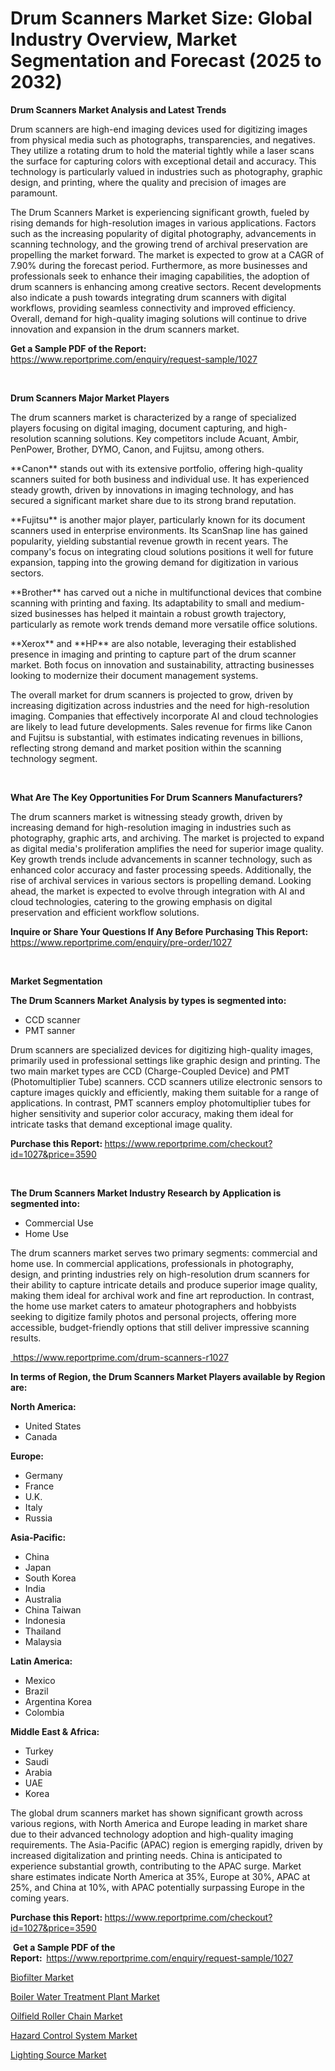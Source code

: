 <p><h1>Drum Scanners Market Size: Global Industry Overview, Market Segmentation and Forecast (2025 to 2032)</h1></p><p><strong>Drum Scanners Market Analysis and Latest Trends</strong></p>
<p><p>Drum scanners are high-end imaging devices used for digitizing images from physical media such as photographs, transparencies, and negatives. They utilize a rotating drum to hold the material tightly while a laser scans the surface for capturing colors with exceptional detail and accuracy. This technology is particularly valued in industries such as photography, graphic design, and printing, where the quality and precision of images are paramount.</p><p>The Drum Scanners Market is experiencing significant growth, fueled by rising demands for high-resolution images in various applications. Factors such as the increasing popularity of digital photography, advancements in scanning technology, and the growing trend of archival preservation are propelling the market forward. The market is expected to grow at a CAGR of 7.90% during the forecast period. Furthermore, as more businesses and professionals seek to enhance their imaging capabilities, the adoption of drum scanners is enhancing among creative sectors. Recent developments also indicate a push towards integrating drum scanners with digital workflows, providing seamless connectivity and improved efficiency. Overall, demand for high-quality imaging solutions will continue to drive innovation and expansion in the drum scanners market.</p></p>
<p><strong>Get a Sample PDF of the Report:&nbsp;</strong> <a href="https://www.reportprime.com/enquiry/request-sample/1027?utm_campaign=2932&utm_medium=2&utm_source=Github&utm_content=ia&utm_term=18032025&utm_id=drum-scanners">https://www.reportprime.com/enquiry/request-sample/1027</a></p>
<p>&nbsp;</p>
<p><strong>Drum Scanners Major Market Players</strong></p>
<p><p>The drum scanners market is characterized by a range of specialized players focusing on digital imaging, document capturing, and high-resolution scanning solutions. Key competitors include Acuant, Ambir, PenPower, Brother, DYMO, Canon, and Fujitsu, among others.</p><p>**Canon** stands out with its extensive portfolio, offering high-quality scanners suited for both business and individual use. It has experienced steady growth, driven by innovations in imaging technology, and has secured a significant market share due to its strong brand reputation. </p><p>**Fujitsu** is another major player, particularly known for its document scanners used in enterprise environments. Its ScanSnap line has gained popularity, yielding substantial revenue growth in recent years. The company's focus on integrating cloud solutions positions it well for future expansion, tapping into the growing demand for digitization in various sectors.</p><p>**Brother** has carved out a niche in multifunctional devices that combine scanning with printing and faxing. Its adaptability to small and medium-sized businesses has helped it maintain a robust growth trajectory, particularly as remote work trends demand more versatile office solutions.</p><p>**Xerox** and **HP** are also notable, leveraging their established presence in imaging and printing to capture part of the drum scanner market. Both focus on innovation and sustainability, attracting businesses looking to modernize their document management systems.</p><p>The overall market for drum scanners is projected to grow, driven by increasing digitization across industries and the need for high-resolution imaging. Companies that effectively incorporate AI and cloud technologies are likely to lead future developments. Sales revenue for firms like Canon and Fujitsu is substantial, with estimates indicating revenues in billions, reflecting strong demand and market position within the scanning technology segment.</p></p>
<p>&nbsp;</p>
<p><strong>What Are The Key Opportunities For Drum Scanners Manufacturers?</strong></p>
<p><p>The drum scanners market is witnessing steady growth, driven by increasing demand for high-resolution imaging in industries such as photography, graphic arts, and archiving. The market is projected to expand as digital media's proliferation amplifies the need for superior image quality. Key growth trends include advancements in scanner technology, such as enhanced color accuracy and faster processing speeds. Additionally, the rise of archival services in various sectors is propelling demand. Looking ahead, the market is expected to evolve through integration with AI and cloud technologies, catering to the growing emphasis on digital preservation and efficient workflow solutions.</p></p>
<p><strong>Inquire or Share Your Questions If Any Before Purchasing This Report:</strong> <a href="https://www.reportprime.com/enquiry/pre-order/1027?utm_campaign=2932&utm_medium=2&utm_source=Github&utm_content=ia&utm_term=18032025&utm_id=drum-scanners">https://www.reportprime.com/enquiry/pre-order/1027</a></p>
<p>&nbsp;</p>
<p><strong>Market Segmentation</strong></p>
<p><strong>The Drum Scanners Market Analysis by types is segmented into:</strong></p>
<p><ul><li>CCD scanner</li><li>PMT sanner</li></ul></p>
<p><p>Drum scanners are specialized devices for digitizing high-quality images, primarily used in professional settings like graphic design and printing. The two main market types are CCD (Charge-Coupled Device) and PMT (Photomultiplier Tube) scanners. CCD scanners utilize electronic sensors to capture images quickly and efficiently, making them suitable for a range of applications. In contrast, PMT scanners employ photomultiplier tubes for higher sensitivity and superior color accuracy, making them ideal for intricate tasks that demand exceptional image quality.</p></p>
<p><strong>Purchase this Report:&nbsp;</strong><a href="https://www.reportprime.com/checkout?id=1027&price=3590&utm_campaign=2932&utm_medium=2&utm_source=Github&utm_content=ia&utm_term=18032025&utm_id=drum-scanners">https://www.reportprime.com/checkout?id=1027&price=3590</a></p>
<p>&nbsp;</p>
<p><strong>The Drum Scanners Market Industry Research by Application is segmented into:</strong></p>
<p><ul><li>Commercial Use</li><li>Home Use</li></ul></p>
<p><p>The drum scanners market serves two primary segments: commercial and home use. In commercial applications, professionals in photography, design, and printing industries rely on high-resolution drum scanners for their ability to capture intricate details and produce superior image quality, making them ideal for archival work and fine art reproduction. In contrast, the home use market caters to amateur photographers and hobbyists seeking to digitize family photos and personal projects, offering more accessible, budget-friendly options that still deliver impressive scanning results.</p></p>
<p><a href="https://www.reportprime.com/drum-scanners-r1027?utm_campaign=2932&utm_medium=2&utm_source=Github&utm_content=ia&utm_term=18032025&utm_id=drum-scanners">&nbsp;https://www.reportprime.com/drum-scanners-r1027</a></p>
<p><strong>In terms of Region, the Drum Scanners Market Players available by Region are:</strong></p>
<p>
    <p> <strong> North America: </strong>
        <ul>
            <li>United States</li>
            <li>Canada</li>
        </ul>
        </p> 
    <p> <strong> Europe: </strong>
        <ul>
            <li>Germany</li>
            <li>France</li>
            <li>U.K.</li>
            <li>Italy</li>
            <li>Russia</li>
        </ul>
        </p> 
    <p> <strong> Asia-Pacific: </strong>
        <ul>
            <li>China</li>
            <li>Japan</li>
            <li>South Korea</li>
            <li>India</li>
            <li>Australia</li>
            <li>China Taiwan</li>
            <li>Indonesia</li>
            <li>Thailand</li>
            <li>Malaysia</li>
        </ul>
        </p> 
    <p> <strong> Latin America: </strong>
        <ul>
            <li>Mexico</li>
            <li>Brazil</li>
            <li>Argentina Korea</li>
            <li>Colombia</li>
        </ul>
        </p> 
    <p> <strong> Middle East & Africa: </strong>
        <ul>
            <li>Turkey</li>
            <li>Saudi</li>
            <li>Arabia</li>
            <li>UAE</li>
            <li>Korea</li>
        </ul>
    </p>
    </p>
<p><p>The global drum scanners market has shown significant growth across various regions, with North America and Europe leading in market share due to their advanced technology adoption and high-quality imaging requirements. The Asia-Pacific (APAC) region is emerging rapidly, driven by increased digitalization and printing needs. China is anticipated to experience substantial growth, contributing to the APAC surge. Market share estimates indicate North America at 35%, Europe at 30%, APAC at 25%, and China at 10%, with APAC potentially surpassing Europe in the coming years.</p></p>
<p><strong>Purchase this Report: </strong><a href="https://www.reportprime.com/checkout?id=1027&price=3590&utm_campaign=2932&utm_medium=2&utm_source=Github&utm_content=ia&utm_term=18032025&utm_id=drum-scanners">https://www.reportprime.com/checkout?id=1027&price=3590</a></p>
<p>&nbsp;<strong>Get a Sample PDF of the Report:&nbsp;&nbsp;</strong><a href="https://www.reportprime.com/enquiry/request-sample/1027?utm_campaign=2932&utm_medium=2&utm_source=Github&utm_content=ia&utm_term=18032025&utm_id=drum-scanners">https://www.reportprime.com/enquiry/request-sample/1027</a></p>
<p><strong></strong></p>
<p><p><a href="https://www.linkedin.com/pulse/research-report-analysis-biofilter-market-size-share-growth-9xfmf?utm_campaign=2932&utm_medium=2&utm_source=Github&utm_content=ia&utm_term=18032025&utm_id=drum-scanners">Biofilter Market</a></p><p><a href="https://www.linkedin.com/pulse/analyzing-boiler-water-treatment-plant-market-revenue-worth-pwqef?utm_campaign=2932&utm_medium=2&utm_source=Github&utm_content=ia&utm_term=18032025&utm_id=drum-scanners">Boiler Water Treatment Plant Market</a></p><p><a href="https://www.linkedin.com/pulse/insight-oilfield-roller-chain-market-size-expected-b81sc?utm_campaign=2932&utm_medium=2&utm_source=Github&utm_content=ia&utm_term=18032025&utm_id=drum-scanners">Oilfield Roller Chain Market</a></p><p><a href="https://www.linkedin.com/pulse/hazard-control-system-market-analysis-post-pandemic-reset-qyavc?utm_campaign=2932&utm_medium=2&utm_source=Github&utm_content=ia&utm_term=18032025&utm_id=drum-scanners">Hazard Control System Market</a></p><p><a href="https://www.linkedin.com/pulse/according-market-research-lighting-source-size-growing-cagr-103-pnwxc?utm_campaign=2932&utm_medium=2&utm_source=Github&utm_content=ia&utm_term=18032025&utm_id=drum-scanners">Lighting Source Market</a></p></p>